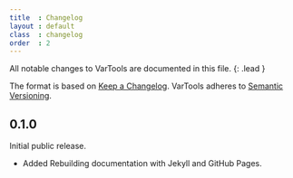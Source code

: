 ```yaml
---
title  : Changelog
layout : default
class  : changelog
order  : 2
---
```


All notable changes to VarTools are documented in this file.
{: .lead }

The format is based on [Keep a Changelog](https://keepachangelog.com/en/1.0.0/).
VarTools adheres to [Semantic Versioning](https://semver.org/spec/v2.0.0.html).

<!--

semantic versioning: MAJOR.MINOR.PATCH
see http://keepachangelog.com/

| MAJOR | incompatible API changes                           |
| MINOR | new functionality in a backwards compatible manner |
| PATCH | backwards compatible bug fixes                     |

additional labels for pre-release and build 
as extensions to the MAJOR.MINOR.PATCH format

types of changes:

- `Added` for new features.
- `Changed` for changes in existing functionality.
- `Deprecated` for soon-to-be removed features.
- `Removed` for now removed features.
- `Fixed` for any bug fixes.
- `Security` in case of vulnerabilities.

-->

0.1.0
-----

Initial public release.

- <span class='badge'>Added</span> Rebuilding documentation with Jekyll and GitHub Pages.

